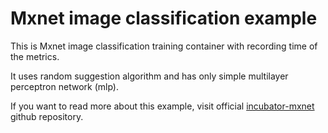 # Mxnet image classification example
This is Mxnet image classification training container with recording time of the metrics.

It uses random suggestion algorithm and has only simple multilayer perceptron network (mlp).

If you want to read more about this example, visit official [incubator-mxnet](https://github.com/apache/incubator-mxnet/tree/master/example/image-classification) github repository.

